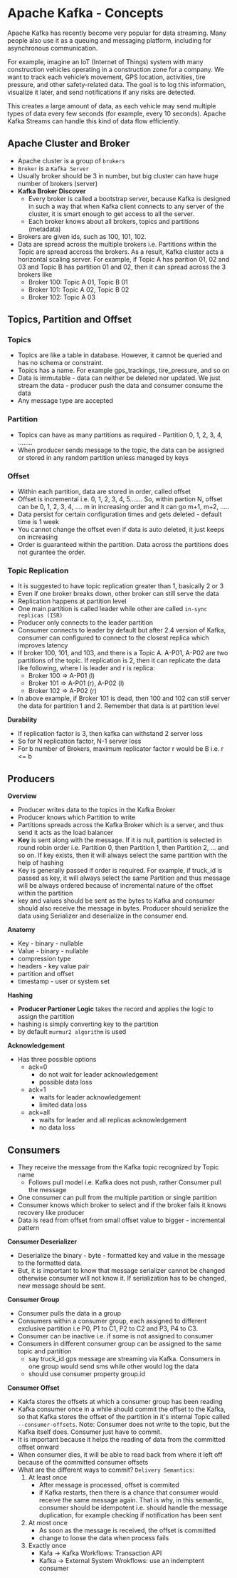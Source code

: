 # Apache Kafka - Concepts

Apache Kafka has recently become very popular for data streaming. Many people also use it as a queuing and messaging platform, including for asynchronous communication.

For example, imagine an IoT (Internet of Things) system with many construction vehicles operating in a construction zone for a company. We want to track each vehicle’s movement, GPS location, activities, tire pressure, and other safety-related data. The goal is to log this information, visualize it later, and send notifications if any risks are detected.

This creates a large amount of data, as each vehicle may send multiple types of data every few seconds (for example, every 10 seconds). Apache Kafka Streams can handle this kind of data flow efficiently.

## Apache Cluster and Broker

- Apache cluster is a group of `brokers`
- `Broker` is a `Kafka Server`
- Usually broker should be 3 in number, but big cluster can have huge number of brokers (server)
- **Kafka Broker Discover**
    - Every broker is called a bootstrap server, because Kafka is designed in such a way that when Kafka client connects to any server of the cluster, it is smart enough to get access to all the server. 
    - Each broker knows about all brokers, topics and partitions (metadata)
- Brokers are given ids, such as 100, 101, 102.
- Data are spread across the multiple brokers i.e. Partitions within the Topic are spread accross the brokers. As a result, Kafka cluster acts a horizontal scaling server. For example, if Topic A has parition 01, 02 and 03 and Topic B has partition 01 and 02, then it can spread across the 3 brokers like
    - Broker 100: Topic A 01, Topic B 01
    - Broker 101: Topic A 02, Topic B 02
    - Broker 102: Topic A 03


## Topics, Partition and Offset

### Topics

- Topics are like a table in database. However, it cannot be queried and has no schema or constraint.
- Topics has a name. For example gps_trackings, tire_pressure, and so on
- Data is immutable - data can neither be deleted nor updated. We just stream the data - producer push the data and consumer consume the data
- Any message type are accepted

### Partition

- Topics can have as many partitions as required - Partition 0, 1, 2, 3, 4, ........
- When producer sends message to the topic, the data can be assigned or stored in any random partition unless managed by keys

### Offset

- Within each partition, data are stored in order, called offset
- Offset is incremental i.e. 0, 1, 2, 3, 4, 5....... So, within partion N, offset can be 0, 1, 2, 3, 4, .... m in increasing order and it can go m+1, m+2, .....
- Data persist for certain configuration times and gets deleted - default time is 1 week
- You cannot change the offset even if data is auto deleted, it just keeps on increasing 
- Order is guaranteed within the partition. Data across the partitions does not gurantee the order. 

### Topic Replication
- It is suggested to have topic replication greater than 1, basically 2 or 3
- Even if one broker breaks down, other broker can still serve the data
- Replication happens at partition level
- One main partition is called leader while other are called `in-sync replicas (ISR)`
- Producer only connects to the leader partition
- Consumer connects to leader by default but after 2.4 version of Kafka, consumer can configured to connect to the closest replica which improves latency
- If broker 100, 101, and 103, and there is a Topic A. A-P01, A-P02 are two partitions of the topic. If replication is 2, then it can replicate the data like following, where l is leader and r is replica:
    - Broker 100 => A-P01 (l) 
    - Broker 101 => A-P01 (r), A-P02 (l)
    - Broker 102 => A-P02 (r)
- In above example, if Broker 101 is dead, then 100 and 102 can still server the data for partition 1 and 2. Remember that data is at partition level

**Durability**
- If replication factor is 3, then kafka can withstand 2 server loss
- So for N replication factor, N-1 server loss
- For b number of Brokers, maximum replicator factor r would be B i.e. r <= b

## Producers

**Overview**
- Producer writes data to the topics in the Kafka Broker
- Producer knows which Partition to write
- Partitions spreads across the Kafka Broker which is a server, and thus send it acts as the load balancer
- **Key** is sent along with the message. If it is null, partition is selected in round robin order i.e. Partition 0, then Partition 1,  then Partition 2, ... and so on.  If key exists, then it will always select the same partition with the help of hashing
- Key is generally passed if order is required. For example, if truck_id is passed as key, it will always select the same Partition and thus message will be always ordered because of incremental nature of the offset within the partition
- key and values should be sent as the bytes to Kafka and consumer should also receive the message in bytes. Producer should serialize the data using Serializer and deserialize in the consumer end.

**Anatomy**
- Key - binary - nullable
- Value - binary - nullable
- compression type
- headers - key value pair
- partition and offset
- timestamp - user or system set

**Hashing**
- **Producer Partioner Logic** takes the record and applies the logic to assign the partition
- hashing is simply converting key to the partition 
- by default `murmur2 algorithm` is used

**Acknowledgement**
- Has three possible options
    - ack=0
        - do not wait for leader acknowledgement
        - possible data loss
    - ack=1
        - waits for leader acknowledgement
        - limited data loss
    - ack=all
        - waits for leader and all replicas acknowledgement
        - no data loss


## Consumers

- They receive the message from the Kafka topic recognized by Topic name
    - Follows pull model i.e. Kafka does not push, rather Consumer pull the message
- One consumer can pull from the multiple partition or single partition
- Consumer knows which broker to select and if the broker fails it knows recovery like producer
- Data is read from offset from small offset value to bigger - incremental pattern

**Consumer Deserializer** 
- Deserialize the binary - byte - formatted key and value in the message to the formatted data. 
- But, it is important to know that message serializer cannot be changed otherwise consumer will not know it. If serialization has to be changed, new message should be sent.

**Consumer Group**
- Consumer pulls the data in a group
- Consumers within a consumer group, each assigned to different exclusive partition i.e P0, P1 to C1, P2 to C2 and P3, P4 to C3. 
- Consumer can be inactive i.e. if some is not assigned to consumer
- Consumers in different consumer group can be assigned to the same topic and partition
    - say truck_id gps message are streaming via Kafka. Consumers in one group would send sms while other would log the data
    - should use consumer property group.id 

**Consumer Offset**
- Kakfa stores the offsets at which a consumer group has been reading
- Kafka consumer once in a while should commit the offset to the Kafka, so that Kafka stores the offset of the partition in it's internal Topic called `--consumer-offsets`. Note: Consumer does not write to the topic, but the Kafka itself does. Consumer just have to commit.
- It is important because it helps the reading of data from the committed offset onward
- When consumer dies, it will be able to read back from where it left off because of the committed consumer offsets
- What are the different ways to commit? `Delivery Semantics`:
    1. At least once
        - After message is processed, offset is commited
        - if Kafka restarts, then there is a chance that consumer would receive the same message again. That is why, in this semantic, consumer should be idempotent i.e. should handle the message duplication, for example checking if notification has been sent
    2. At most once
        - As soon as the message is received, the offset is committed
        - change to loose the data when process fails
    3. Exactly once
        - Kafa -> Kafka Workflows: Transaction API
        - Kafka -> External System Wrokflows: use an indemptent consumer